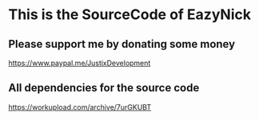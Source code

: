 # This is the SourceCode of EazyNick

## Please support me by donating some money
https://www.paypal.me/JustixDevelopment

## All dependencies for the source code
https://workupload.com/archive/7urGKUBT